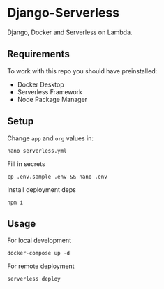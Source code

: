 # Django-Serverless
Django, Docker and Serverless on Lambda.

## Requirements
To work with this repo you should have preinstalled:
* Docker Desktop
* Serverless Framework
* Node Package Manager

## Setup
Change `app` and `org` values in:
```
nano serverless.yml
```

Fill in secrets
```
cp .env.sample .env && nano .env
```

Install deployment deps
```
npm i
```

## Usage

For local development
```
docker-compose up -d
```

For remote deployment
```
serverless deploy
```
